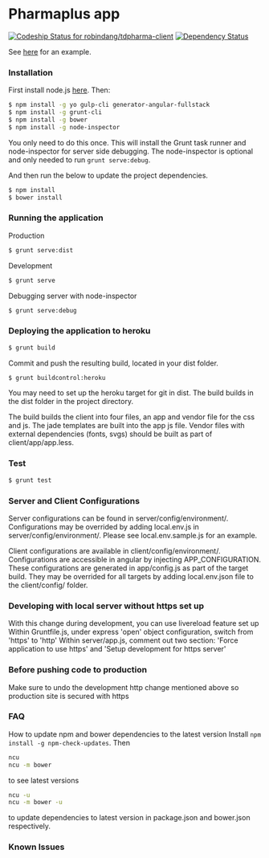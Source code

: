# Pharmaplus app
[ ![Codeship Status for robindang/tdpharma-client](https://codeship.com/projects/f45262f0-9ab1-0133-d91f-1eba7eda5a8f/status?branch=master)](https://codeship.com/projects/126542)
[![Dependency Status](https://david-dm.org/robindang/tdpharma-client.svg)](https://david-dm.org/robindang/tdpharma-client)

See [here](http://pharmaplus.herokuapp.com/) for an example.

### Installation

First install node.js [here](http://nodejs.org/). Then:

```sh
$ npm install -g yo gulp-cli generator-angular-fullstack
$ npm install -g grunt-cli
$ npm install -g bower
$ npm install -g node-inspector
```
You only need to do this once. This will install the Grunt task runner and node-inspector for server side debugging. The node-inspector is optional and only needed to run `grunt serve:debug`.

And then run the below to update the project dependencies.
```sh
$ npm install
$ bower install
```

### Running the application

Production
```sh
$ grunt serve:dist
```
Development
```sh
$ grunt serve
```
Debugging server with node-inspector
```sh
$ grunt serve:debug
```

### Deploying the application to heroku

```sh
$ grunt build
```
Commit and push the resulting build, located in your dist folder.
```sh
$ grunt buildcontrol:heroku
```

You may need to set up the heroku target for git in dist. The build builds in the dist folder in the project directory.

The build builds the client into four files, an app and vendor file for the css and js. The jade templates are built into the app js file. Vendor files with external dependencies (fonts, svgs) should be built as part of client/app/app.less.

### Test
```sh
$ grunt test
```

### Server and Client Configurations

Server configurations can be found in server/config/environment/. Configurations may be overrided by adding local.env.js in server/config/environment/. Please see local.env.sample.js for an example.

Client configurations are available in client/config/environment/. Configurations are accessible in angular by injecting APP_CONFIGURATION. These configurations are generated in app/config.js as part of the target build. They may be overrided for all targets by adding local.env.json file to the client/config/ folder.

### Developing with local server without https set up
With this change during development, you can use livereload feature set up
Within Gruntfile.js, under express 'open' object configuration, switch from 'https' to 'http'
Within server/app.js, comment out two section: 'Force application to use https' and 'Setup development for https server'

### Before pushing code to production
Make sure to undo the development http change mentioned above so production site is secured with https


### FAQ

How to update npm and bower dependencies to the latest version
Install `npm install -g npm-check-updates`. Then
```sh
ncu
ncu -m bower
```
to see latest versions
```sh
ncu -u
ncu -m bower -u
```
to update dependencies to latest version in package.json and bower.json respectively.

### Known Issues



